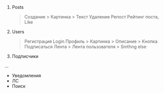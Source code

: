 1. Posts
    > Создание
        > Картинка
        > Текст
    > Удаление
    > Репост
    > Рейтинг поста, Like

2. Users
    > Регистрация
    > Login
    > Профиль
        > Картинка
        > Описание
        > Кнопка Подписаться
    > Лента
        > Лента пользователя
        > Smthng else

3. Подписчики

...

- Уведомления
- ЛС
- Поиск